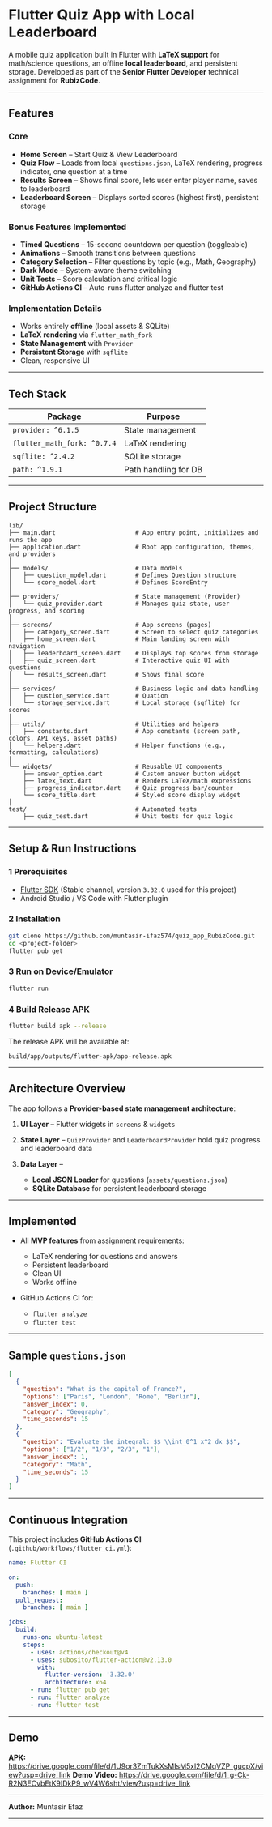 # Flutter Quiz App with Local Leaderboard

A mobile quiz application built in Flutter with **LaTeX support** for math/science questions, an offline **local leaderboard**, and persistent storage.
Developed as part of the **Senior Flutter Developer** technical assignment for **RubizCode**.

---

## Features

### Core

* **Home Screen** – Start Quiz & View Leaderboard
* **Quiz Flow** – Loads from local `questions.json`, LaTeX rendering, progress indicator, one question at a time
* **Results Screen** – Shows final score, lets user enter player name, saves to leaderboard
* **Leaderboard Screen** – Displays sorted scores (highest first), persistent storage

### Bonus Features Implemented

* **Timed Questions** – 15-second countdown per question (toggleable)
* **Animations** –  Smooth transitions between questions
* **Category Selection** – Filter questions by topic (e.g., Math, Geography)
* **Dark Mode** – System-aware theme switching
* **Unit Tests** – Score calculation and critical logic
* **GitHub Actions CI** – Auto-runs flutter analyze and flutter test

### Implementation Details

* Works entirely **offline** (local assets & SQLite)
* **LaTeX rendering** via `flutter_math_fork`
* **State Management** with `Provider`
* **Persistent Storage** with `sqflite`
* Clean, responsive UI

---

## Tech Stack

| Package                     | Purpose              |
| --------------------------- | -------------------- |
| `provider: ^6.1.5`          | State management     |
| `flutter_math_fork: ^0.7.4` | LaTeX rendering      |
| `sqflite: ^2.4.2`           | SQLite storage       |
| `path: ^1.9.1`              | Path handling for DB |

---

## Project Structure

```
lib/
├── main.dart                      # App entry point, initializes and runs the app
├── application.dart               # Root app configuration, themes, and providers
│
├── models/                        # Data models 
│   ├── question_model.dart        # Defines Question structure 
│   └── score_model.dart           # Defines ScoreEntry
│
├── providers/                     # State management (Provider)
│   └── quiz_provider.dart         # Manages quiz state, user progress, and scoring
│
├── screens/                       # App screens (pages)
│   ├── category_screen.dart       # Screen to select quiz categories
│   ├── home_screen.dart           # Main landing screen with navigation
│   ├── leaderboard_screen.dart    # Displays top scores from storage
│   ├── quiz_screen.dart           # Interactive quiz UI with questions
│   └── results_screen.dart        # Shows final score
│
├── services/                      # Business logic and data handling
│   ├── qustion_service.dart       # Quation
│   └── storage_service.dart       # Local storage (sqflite) for scores
│
├── utils/                         # Utilities and helpers
│   ├── constants.dart             # App constants (screen path, colors, API keys, asset paths)
│   └── helpers.dart               # Helper functions (e.g., formatting, calculations)
│
└── widgets/                       # Reusable UI components
    ├── answer_option.dart         # Custom answer button widget
    ├── latex_text.dart            # Renders LaTeX/math expressions
    ├── progress_indicator.dart    # Quiz progress bar/counter
    └── score_title.dart           # Styled score display widget
│
test/                              # Automated tests
    ├── quiz_test.dart             # Unit tests for quiz logic
```

---

## Setup & Run Instructions

### 1 Prerequisites

* [Flutter SDK](https://flutter.dev/docs/get-started/install) (Stable channel, version `3.32.0` used for this project)
* Android Studio / VS Code with Flutter plugin

### 2 Installation

```bash
git clone https://github.com/muntasir-ifaz574/quiz_app_RubizCode.git
cd <project-folder>
flutter pub get
```

### 3 Run on Device/Emulator

```bash
flutter run
```

### 4 Build Release APK

```bash
flutter build apk --release
```

The release APK will be available at:

```
build/app/outputs/flutter-apk/app-release.apk
```

---

## Architecture Overview

The app follows a **Provider-based state management architecture**:

1. **UI Layer** – Flutter widgets in `screens` & `widgets`
2. **State Layer** – `QuizProvider` and `LeaderboardProvider` hold quiz progress and leaderboard data
3. **Data Layer** –

    * **Local JSON Loader** for questions (`assets/questions.json`)
    * **SQLite Database** for persistent leaderboard storage

---

## Implemented

* All **MVP features** from assignment requirements:

    * LaTeX rendering for questions and answers
    * Persistent leaderboard
    * Clean UI
    * Works offline
* GitHub Actions CI for:

    * `flutter analyze`
    * `flutter test`

---

## Sample `questions.json`

```json
[
  {
    "question": "What is the capital of France?",
    "options": ["Paris", "London", "Rome", "Berlin"],
    "answer_index": 0,
    "category": "Geography", 
    "time_seconds": 15
  },
  {
    "question": "Evaluate the integral: $$ \\int_0^1 x^2 dx $$",
    "options": ["1/2", "1/3", "2/3", "1"],
    "answer_index": 1,
    "category": "Math",
    "time_seconds": 15
  }
]
```

---

## Continuous Integration

This project includes **GitHub Actions CI** (`.github/workflows/flutter_ci.yml`):

```yaml
name: Flutter CI

on:
  push:
    branches: [ main ]
  pull_request:
    branches: [ main ]

jobs:
  build:
    runs-on: ubuntu-latest
    steps:
      - uses: actions/checkout@v4
      - uses: subosito/flutter-action@v2.13.0
        with:
          flutter-version: '3.32.0'
          architecture: x64
      - run: flutter pub get
      - run: flutter analyze
      - run: flutter test
```

---

## Demo

**APK:** https://drive.google.com/file/d/1U9or3ZmTukXsMIsM5xl2CMqVZP_gucpX/view?usp=drive_link
**Demo Video:** https://drive.google.com/file/d/1_g-Ck-R2N3ECvbEtK9IDkP9_wV4W6sht/view?usp=drive_link


---

**Author:** Muntasir Efaz

---

